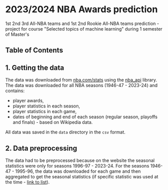 # 2023/2024 NBA Awards prediction
1st 2nd 3rd All-NBA teams and 1st 2nd Rookie All-NBA teams prediction - project for course "Selected topics of machine learning" during 1 semester of Master's

## Table of Contents


## 1. Getting the data

The data was downloaded from [nba.com/stats](https://www.nba.com/stats/) using the [nba_api](https://github.com/swar/nba_api)
library. The data was downloaded for all NBA seasons (1946-47 - 2023-24) and contains:

- player awards,
- player statistics in each season,
- player statistics in each game,
- dates of beginning and end of each season (regular season, playoffs and finals) - based on Wikipedia data.

All data was saved in the `data` directory in the `csv` format.

## 2. Data preprocessing

The data had to be preprocessed because on the website the seasonal statistics were only for seasons 1996-97 - 2023-24.
For the seasons 1946-47 - 1995-96, the data was downloaded for each game and then aggregated to get the seasonal statistics
(if specific statistic was used at the time - [link to list](https://www.nba.com/stats/help/faq#:~:text=HOW%20FAR%20BACK,Goals%3A%201979%2D1980)).